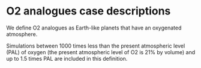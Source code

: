 # O2 analogues case descriptions
We define O2 analogues as Earth-like planets that have an oxygenated atmosphere.

Simulations between 1000 times less than the present atmospheric level (PAL) of oxygen (the present atmospheric level of O2 is 21% by volume) and up to 1.5 times PAL are included in this definition.


